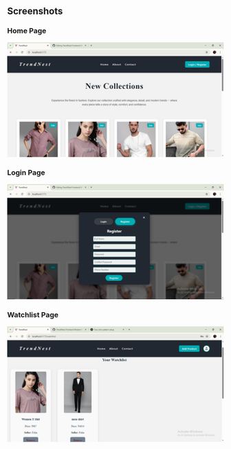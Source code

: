 ## Screenshots

### Home Page
![Home Page](./screenshot/Home.PNG)

### Login Page
![Login](./screenshot/Register.PNG)

### Watchlist Page
![Watchlist](./screenshot/watchlist.PNG)


